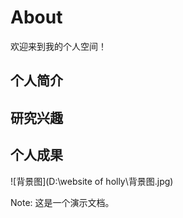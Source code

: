 # About

欢迎来到我的个人空间！

## 个人简介

## 研究兴趣

## 个人成果

![背景图](D:\website of holly\背景图.jpg)

Note: 这是一个演示文档。
